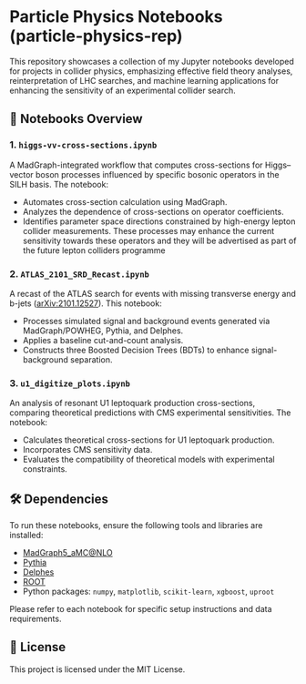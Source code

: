 
# Particle Physics Notebooks (particle-physics-rep)

This repository showcases a collection of my Jupyter notebooks developed for projects in collider physics, emphasizing effective field theory analyses, reinterpretation of LHC searches, and machine learning applications for enhancing the sensitivity of an experimental collider search.

## 📘 Notebooks Overview

### 1. `higgs-vv-cross-sections.ipynb`
A MadGraph-integrated workflow that computes cross-sections for Higgs–vector boson processes influenced by specific bosonic operators in the SILH basis. The notebook:
- Automates cross-section calculation using MadGraph.
- Analyzes the dependence of cross-sections on operator coefficients.
- Identifies parameter space directions constrained by high-energy lepton collider measurements. These processes may enhance the current sensitivity towards these operators and they will be advertised as part of the future lepton colliders programme

### 2. `ATLAS_2101_SRD_Recast.ipynb`
A recast of the ATLAS search for events with missing transverse energy and b-jets ([arXiv:2101.12527](https://arxiv.org/abs/2101.12527)). This notebook:
- Processes simulated signal and background events generated via MadGraph/POWHEG, Pythia, and Delphes.
- Applies a baseline cut-and-count analysis.
- Constructs three Boosted Decision Trees (BDTs) to enhance signal-background separation.

### 3. `u1_digitize_plots.ipynb`
An analysis of resonant U1 leptoquark production cross-sections, comparing theoretical predictions with CMS experimental sensitivities. The notebook:
- Calculates theoretical cross-sections for U1 leptoquark production.
- Incorporates CMS sensitivity data.
- Evaluates the compatibility of theoretical models with experimental constraints.

## 🛠️ Dependencies

To run these notebooks, ensure the following tools and libraries are installed:

- [MadGraph5_aMC@NLO](https://launchpad.net/mg5amcnlo)
- [Pythia](https://pythia.org/)
- [Delphes](https://delphes.gitlab.io/)
- [ROOT](https://root.cern/)
- Python packages: `numpy`, `matplotlib`, `scikit-learn`, `xgboost`, `uproot`

Please refer to each notebook for specific setup instructions and data requirements.


## 📄 License

This project is licensed under the MIT License. 

